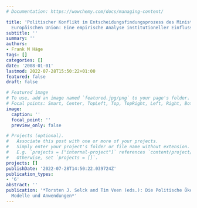```yaml
---
# Documentation: https://wowchemy.com/docs/managing-content/

title: 'Politischer Konflikt im Entscheidungsfindungsprozess des Ministerrats der
  Europäischen Union: Eine empirische Analyse institutioneller Einflussfaktoren'
subtitle: ''
summary: ''
authors:
- Frank M Häge
tags: []
categories: []
date: '2008-01-01'
lastmod: 2022-07-28T15:50:22+01:00
featured: false
draft: false

# Featured image
# To use, add an image named `featured.jpg/png` to your page's folder.
# Focal points: Smart, Center, TopLeft, Top, TopRight, Left, Right, BottomLeft, Bottom, BottomRight.
image:
  caption: ''
  focal_point: ''
  preview_only: false

# Projects (optional).
#   Associate this post with one or more of your projects.
#   Simply enter your project's folder or file name without extension.
#   E.g. `projects = ["internal-project"]` references `content/project/deep-learning/index.md`.
#   Otherwise, set `projects = []`.
projects: []
publishDate: '2022-07-28T14:50:22.039724Z'
publication_types:
- '6'
abstract: ''
publication: '*Torsten J. Selck and Tim Veen (eds.): Die Politische Ökonomie des EU-Entscheidungsprozesses:
  Modelle und Anwendungen*'
---
```

